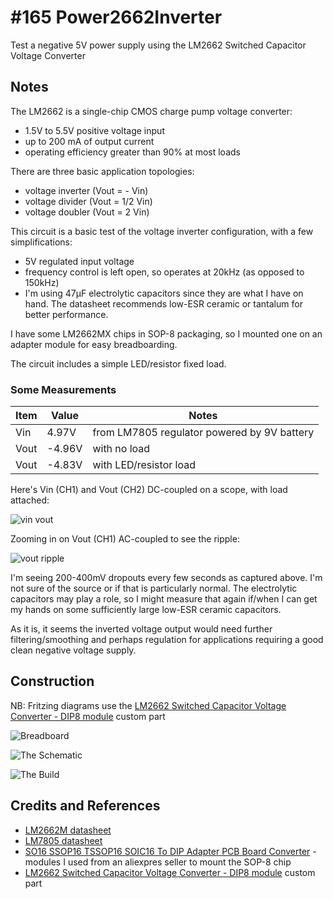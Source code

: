 # #165 Power2662Inverter

Test a negative 5V power supply using the LM2662 Switched Capacitor Voltage Converter


## Notes

The LM2662 is a single-chip CMOS charge pump voltage converter:
* 1.5V to 5.5V positive voltage input
* up to 200 mA of output current
* operating efficiency greater than 90% at most loads

There are three basic application topologies:
* voltage inverter (Vout = - Vin)
* voltage divider (Vout = 1/2 Vin)
* voltage doubler (Vout = 2 Vin)

This circuit is a basic test of the voltage inverter configuration, with a few simplifications:
* 5V regulated input voltage
* frequency control is left open, so operates at 20kHz (as opposed to 150kHz)
* I'm using 47µF electrolytic capacitors since they are what I have on hand. The datasheet recommends low-ESR ceramic or tantalum for better performance.

I have some LM2662MX chips in SOP-8 packaging, so I mounted one on an adapter module for easy breadboarding.

The circuit includes a simple LED/resistor fixed load.

### Some Measurements

| Item | Value  | Notes                                       |
|------|--------|---------------------------------------------|
| Vin  |  4.97V | from LM7805 regulator powered by 9V battery |
| Vout | -4.96V | with no load                                |
| Vout | -4.83V | with LED/resistor load                      |


Here's Vin (CH1) and Vout (CH2) DC-coupled on a scope, with load attached:

![vin vout](./assets/scope_vin_vout.gif?raw=true)

Zooming in on Vout (CH1) AC-coupled to see the ripple:

![vout ripple](./assets/scope_vout_ripple.gif?raw=true)

I'm seeing 200-400mV dropouts every few seconds as captured above. I'm not sure of the source or if that is particularly normal.
The electrolytic capacitors may play a role, so I might measure that again if/when I can get my hands on some
sufficiently large low-ESR ceramic capacitors.

As it is, it seems the inverted voltage output would need further filtering/smoothing and perhaps regulation
for applications requiring a good clean negative voltage supply.

## Construction

NB: Fritzing diagrams use the [LM2662 Switched Capacitor Voltage Converter - DIP8 module](https://github.com/tardate/LittleArduinoProjects/tree/master/FritzingParts/LM2662) custom part

![Breadboard](./assets/Power2662Inverter_bb.jpg?raw=true)

![The Schematic](./assets/Power2662Inverter_schematic.jpg?raw=true)

![The Build](./assets/Power2662Inverter_build.jpg?raw=true)

## Credits and References

* [LM2662M datasheet](https://www.futurlec.com/Linear/LM2662M.shtml)
* [LM7805 datasheet](https://www.futurlec.com/Linear/7805T.shtml)
* [SO16 SSOP16 TSSOP16 SOIC16 To DIP Adapter PCB Board Converter](https://www.aliexpress.com/item/20-Pcs-SO16-SSOP16-TSSOP16-SOIC16-To-DIP-Adapter-PCB-Board-Converter/32436820541.html) - modules I used from an aliexpres seller to mount the SOP-8 chip
* [LM2662 Switched Capacitor Voltage Converter - DIP8 module](https://github.com/tardate/LittleArduinoProjects/tree/master/FritzingParts/LM2662) custom part

